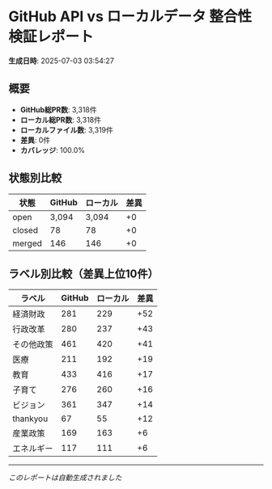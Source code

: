 # GitHub API vs ローカルデータ 整合性検証レポート

**生成日時**: 2025-07-03 03:54:27

## 概要

- **GitHub総PR数**: 3,318件
- **ローカル総PR数**: 3,318件
- **ローカルファイル数**: 3,319件
- **差異**: 0件
- **カバレッジ**: 100.0%

## 状態別比較

| 状態 | GitHub | ローカル | 差異 |
|------|--------|----------|------|
| open | 3,094 | 3,094 | +0 |
| closed | 78 | 78 | +0 |
| merged | 146 | 146 | +0 |

## ラベル別比較（差異上位10件）

| ラベル | GitHub | ローカル | 差異 |
|--------|--------|----------|------|
| 経済財政 | 281 | 229 | +52 |
| 行政改革 | 280 | 237 | +43 |
| その他政策 | 461 | 420 | +41 |
| 医療 | 211 | 192 | +19 |
| 教育 | 433 | 416 | +17 |
| 子育て | 276 | 260 | +16 |
| ビジョン | 361 | 347 | +14 |
| thankyou | 67 | 55 | +12 |
| 産業政策 | 169 | 163 | +6 |
| エネルギー | 117 | 111 | +6 |

---
*このレポートは自動生成されました*